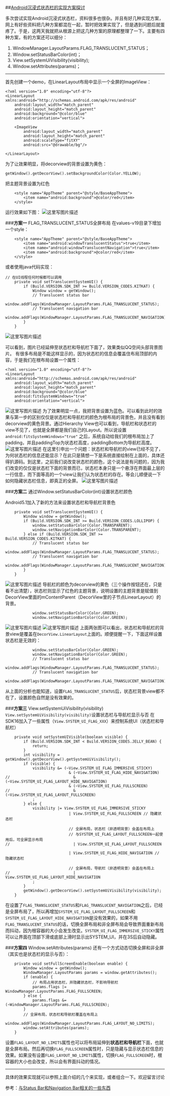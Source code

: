 ##[Android沉浸式状态栏的实现方案探讨](http://blog.csdn.net/brian512/article/details/52755539)

多次尝试实现Android沉浸式状态栏，资料很多也很杂。并且有好几种实现方案，网上有好些资料把几种方案都混在一起，暂时把效果实现了，但是遇到问题后就蛋疼了。于是，这两天我就把从根源上把这几种方案的原理都整理了一下。主要有四种方案，有的方案还可以细分：
1. WindowManager.LayoutParams.FLAG_TRANSLUCENT_STATUS；
2. Window.setStatusBarColor(int)；
3. View.setSystemUiVisibility(visibility);
4. Window.setAttributes(params)；

---------
首先创建一个demo，在LinearLayout布局中显示一个全屏的ImageView：
```
<?xml version="1.0" encoding="utf-8"?>
<LinearLayout xmlns:android="http://schemas.android.com/apk/res/android"
    android:layout_width="match_parent"
    android:layout_height="match_parent"
    android:background="@color/blue"
    android:orientation="vertical">

    <ImageView
        android:layout_width="match_parent"
        android:layout_height="match_parent"
        android:scaleType="fitXY"
        android:src="@drawable/bg"/>

</LinearLayout>
```
为了让效果明显，将decorview的背景设置为黄色：
```
getWindow().getDecorView().setBackgroundColor(Color.YELLOW);
```
把主题背景设置为红色 
```
    <style name="AppTheme" parent="@style/BaseAppTheme">
        <item name="android:background">@color/red</item>
    </style>
```
运行效果如下图： 
![这里写图片描述](http://img.blog.csdn.net/20161008135124156)

###**方案一** FLAG_TRANSLUCENT_STATUS全屏布局
在values-v19目录下增加一个style：
```
    <style name="AppTheme" parent="@style/BaseAppTheme">
        <item name="android:windowTranslucentStatus">true</item>
        <item name="android:windowTranslucentNavigation">true</item>
        <item name="android:background">@color/red</item>
    </style>
```
或者使用java代码实现：
```
// 在UI线程任何时候都可以调用
    private void setTranslucentSystemUI() {
        if (Build.VERSION.SDK_INT >= Build.VERSION_CODES.KITKAT) {
            Window window = getWindow();
            // Translucent status bar
            window.addFlags(WindowManager.LayoutParams.FLAG_TRANSLUCENT_STATUS);
            // Translucent navigation bar
            window.addFlags(WindowManager.LayoutParams.FLAG_TRANSLUCENT_NAVIGATION);
        }
    }
```
![这里写图片描述](http://img.blog.csdn.net/20161008133636414)
 
可以看到，图片已经延伸至状态栏和导航栏下面了，效果类似QQ空间头部背景图片。
有很多布局是不能这样显示的，因为状态栏的信息会覆盖住布局顶部的内容，于是我们在根布局设置一个属性：
```
<?xml version="1.0" encoding="utf-8"?>
<LinearLayout xmlns:android="http://schemas.android.com/apk/res/android"
    android:layout_width="match_parent"
    android:layout_height="match_parent"
    android:background="@color/blue"
    android:fitsSystemWindows="true"
    android:orientation="vertical">
```

![这里写图片描述](http://img.blog.csdn.net/20161008135106494)
 为了效果明显一点，我把背景设置为蓝色。可以看到此时的效果与第一步的区别仅仅是状态栏和导航栏的颜色为根布局的背景色，并且没有看到decorview的黄色背景。通过Hierarchy View也可以看到，导航栏和状态栏的view不见了，也就是全屏都是我们自己的Layout。所以说设置`android:fitsSystemWindows="true"` 之后，系统自动给我们的根布局加上了padding，并且paddingTop为状态栏高度，paddingBottom为导航栏高度。
 ![这里写图片描述](http://img.blog.csdn.net/20161008152650997)
 在这里引申出一个问题：状态栏和导航栏的view已经不见了，为何状态栏的信息还能显示？在此只是猜想一下是系统直接绘制在上面的，具体还得扒源码。到这里，之前我们说改变状态栏的颜色，这个说法是有问题的，因为我们改变的仅仅是状态栏下面的背景而已，状态栏本身只是一个悬浮在界面最上层的一行信息，而下面等高的一个view让我们认为状态栏的存在。等会儿顺便说一下如何隐藏状态栏信息，即真正的全屏。
![这里写图片描述](http://img.blog.csdn.net/20161009101400198)

###**方案二** 通过Window.setStatusBarColor(int)设置状态栏颜色

 Android5.1加入了新的方法来设置状态栏和导航栏背景色
```
    private void setTranslucentSystemUI() {
        Window window = getWindow();
        if (Build.VERSION.SDK_INT >= Build.VERSION_CODES.LOLLIPOP) {
            window.setStatusBarColor(Color.TRANSPARENT);
            window.setNavigationBarColor(Color.TRANSPARENT);
        } else if (Build.VERSION.SDK_INT >= Build.VERSION_CODES.KITKAT) {
            // Translucent status bar
            window.addFlags(WindowManager.LayoutParams.FLAG_TRANSLUCENT_STATUS);
            // Translucent navigation bar
            window.addFlags(WindowManager.LayoutParams.FLAG_TRANSLUCENT_NAVIGATION);
        }
    }
```
![这里写图片描述](http://img.blog.csdn.net/20161008145604017)
导航栏的颜色为decorview的黄色（三个操作按钮还在，只是看不出清楚），状态栏则显示了红色的主题背景，说明设置的主题背景是赋值到DecorView里面的mContentParent（DecorView里的子节点LinearLayout）的背景。
```
            window.setStatusBarColor(Color.GREEN);
            window.setNavigationBarColor(Color.GREEN);
```
![这里写图片描述](http://img.blog.csdn.net/20161008141024009)
![这里写图片描述](http://img.blog.csdn.net/20161009113205685)
上面两张图可以看出，状态栏和导航栏的背景view是覆盖在`DecorView.LinearLayout`上面的。顺便提醒一下，下面这样设置状态栏是无效的：
```
            window.setStatusBarColor(Color.GREEN);
            window.setNavigationBarColor(Color.GREEN);
            // Translucent status bar
            window.addFlags(WindowManager.LayoutParams.FLAG_TRANSLUCENT_STATUS);
            // Translucent navigation bar
            window.addFlags(WindowManager.LayoutParams.FLAG_TRANSLUCENT_NAVIGATION);
```
从上面的分析也能知道，设置`FLAG_TRANSLUCENT_STATUS`后，状态栏背景view都不在了，设置颜色自然是没有效果的。

###**方案三** View.setSystemUiVisibility(visibility)
`View.setSystemUiVisibility(visibility)`设置状态栏与导航栏显示与否
在SDK16加入了一些属性（`View.SYSTEM_UI_FLAG_XXX`）来控制系统UI（状态栏和导航栏）

```
    private void setSystemUIVisible(boolean visible) {
        if (Build.VERSION.SDK_INT < Build.VERSION_CODES.JELLY_BEAN) {
            return;
        }
        int visibility = getWindow().getDecorView().getSystemUiVisibility();
        if (visible) {
            visibility &= (~View.SYSTEM_UI_FLAG_IMMERSIVE_STICKY)
                            & (~View.SYSTEM_UI_FLAG_HIDE_NAVIGATION)
//                            & (~View.SYSTEM_UI_FLAG_LAYOUT_HIDE_NAVIGATION)
                            & (~View.SYSTEM_UI_FLAG_FULLSCREEN)
//                            & (~View.SYSTEM_UI_FLAG_LAYOUT_FULLSCREEN)
            ;
        } else {
            visibility |= View.SYSTEM_UI_FLAG_IMMERSIVE_STICKY
                            | View.SYSTEM_UI_FLAG_FULLSCREEN // 隐藏状态栏
                            
                            // 全屏布局，状态栏（非透明背景）会盖在布局上
                            // 与SYSTEM_UI_FLAG_LAYOUT_FULLSCREEN一起使用后，可全屏显示布局
//                            | View.SYSTEM_UI_FLAG_LAYOUT_FULLSCREEN 
                                                                    
                            | View.SYSTEM_UI_FLAG_HIDE_NAVIGATION // 隐藏状态栏
                            
                            // 全屏布局，导航栏（非透明背景）会盖在布局上
//                            | View.SYSTEM_UI_FLAG_LAYOUT_HIDE_NAVIGATION 
            ;
        }
        getWindow().getDecorView().setSystemUiVisibility(visibility);
    }
```
在设置了`FLAG_TRANSLUCENT_STATUS`和`FLAG_TRANSLUCENT_NAVIGATION`之后，已经是全屏布局了，所以再增加`SYSTEM_UI_FLAG_LAYOUT_FULLSCREEN`和`SYSTEM_UI_FLAG_LAYOUT_HIDE_NAVIGATION`是没有效果的，如果不用`FLAG_TRANSLUCENT_STATUS`的话，切换全屏布局和非全屏布局会导致界面重新布局而抖动，因为根容器的大小会发生改变。`SYSTEM_UI_FLAG_IMMERSIVE_STICKY`属性可以让界面在顶部下滑或底部上滑时显示出SYSTEM_UI，并在3S后自动隐藏。

###**方案四** Window.setAttributes(params)
还有一个方式动态切换全屏和非全屏（其实也是状态栏的显示与否）：
```
    private void setFullScreenEnable(boolean enable) {
        Window window = getWindow();
        WindowManager.LayoutParams params = window.getAttributes();
        if (enable) {
            // 布局占用状态栏，并隐藏状态栏，不影响导航栏
            params.flags |= WindowManager.LayoutParams.FLAG_FULLSCREEN; 
        } else {
            params.flags &= (~WindowManager.LayoutParams.FLAG_FULLSCREEN);
        }
        // 全屏布局，状态栏和导航栏覆盖在布局上
        window.addFlags(WindowManager.LayoutParams.FLAG_LAYOUT_NO_LIMITS); 
        window.setAttributes(params);
    }
```
设置`FLAG_LAYOUT_NO_LIMITS`属性也可以将布局延伸到**状态栏和导航栏**下面，也就是全屏布局。然后再切换`FLAG_FULLSCREEN`属性时，只是隐藏与显示状态栏信息的效果。如果没有设置`FLAG_LAYOUT_NO_LIMITS`属性，切换`FLAG_FULLSCREEN`时，根容器的大小也会改变，所以会有界面抖动的情况。

------------
具体的效果实现就可以参照上面介绍的几个来实现，或者组合一下。欢迎留言讨论
 
参考：[与Status Bar和Navigation Bar相关的一些东西](http://angeldevil.me/2014/09/02/About-Status-Bar-and-Navigation-Bar/)
 
 